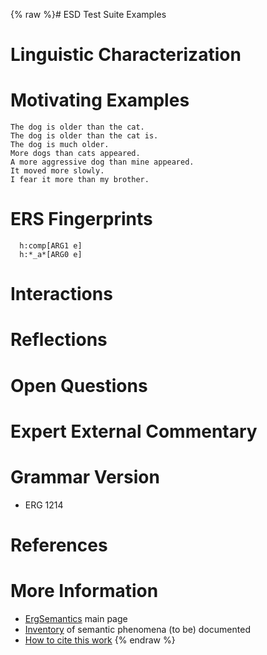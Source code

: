 {% raw %}# ESD Test Suite Examples

# Linguistic Characterization

# Motivating Examples

    The dog is older than the cat.
    The dog is older than the cat is.
    The dog is much older.
    More dogs than cats appeared.
    A more aggressive dog than mine appeared.
    It moved more slowly.
    I fear it more than my brother.

# ERS Fingerprints

      h:comp[ARG1 e]
      h:*_a*[ARG0 e]

# Interactions

# Reflections

# Open Questions

# Expert External Commentary

# Grammar Version

- ERG 1214

# References

# More Information

- [ErgSemantics](https://blog.inductorsoftware.com/docsproto/erg/ErgSemantics) main page
- [Inventory](https://blog.inductorsoftware.com/docsproto/erg/ErgSemantics_Inventory) of semantic phenomena (to be)
documented
- [How to cite this work](https://blog.inductorsoftware.com/docsproto/erg/ErgSemantics_HowToCite)
<update date omitted for speed>{% endraw %}